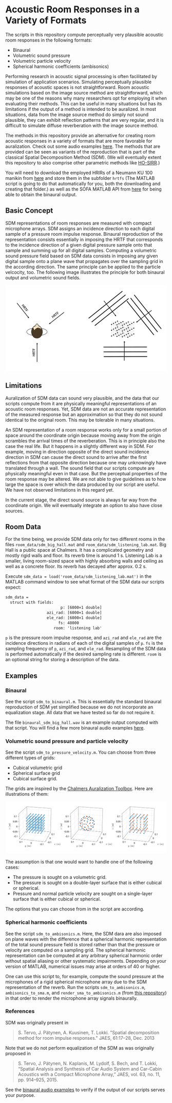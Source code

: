 # Acoustic Room Responses in a Variety of Formats

The scripts in this repository compute perceptually very plausible acoustic room responses in the following formats:

* Binaural
* Volumetric sound pressure
* Volumetric particle velocity
* Spherical harmonic coefficients (ambisonics)

Performing research in acoustic signal processing is often facilitated by simulation of application scenarios. Simulating perceptually plausible responses of acoustic spaces is not straightforward. Room acoustic simulations based on the image source method are straightforward, which may be one of the reasons why many researchers opt for employing it when evaluating their methods. This can be useful in many situations but has its limitations if the output of a method is intended to be auralized. In most situations, data from the image source method do simply not sound plausible, they can exhibit reflection patterns that are very regular, and it is difficult to simulate diffuse reverberation with the image source method.

The methods in this repository provide an alternative for creating room acoustic responses in a variety of formats that are more favorable for auralization. Check out some audio examples [here](https://www.ta.chalmers.se/research/audio-technology-group/audio-examples/acoustic-room-responses/). The methods that are provided can be seen as variants of the reproduction that is part of the classical Spatial Decomposition Method (SDM). (We will eventually extent this repository to also comprise other parametric methods like [HO-SIRR](https://github.com/leomccormack/HO-SIRR).)

You will need to download the employed HRIRs of a Neumann KU 100 manikin from [here](https://zenodo.org/record/3928297/files/HRIR_L2702.sofa?download=1) and store them in the subfolder `hrtfs` (The MATLAB script is going to do that automatically for you, both the downloading and creating that folder.) as well as the SOFA MATLAB API from [here](https://sourceforge.net/projects/sofacoustics/) for being able to obtain the binaural output. 

## Basic Concept

SDM representations of room responses are measured with compact microphone arrays. SDM assigns an incidence direction to each digital sample of a pressure room impulse response. Binaural reproduction of the representation consists essentially in imposing the HRTF that corresponds to the incidence direction of a given digital pressure sample onto that sample and summing up for all digital samples. Computing a volumetric sound pressure field based on SDM data consists in imposing any given digital sample onto a plane wave that propagates over the sampling grid in the according direction. The same principle can be applied to the particle velcocity, too. The following image illustrates the principle for both binaural output and volumetric sound fields.

![sdm](resources/sdm_to_data.png "SDM to data")

## Limitations

Auralization of SDM data can sound very plausible, and the data that our scripts compute from it are physically meaningful representations of an acoustic room responses. Yet, SDM data are not an accurate representation of the measured response but an approximation so that they do not sound identical to the original room. This may be tolerable in many situations.

An SDM representation of a room response works only for a small portion of space around the coordinate origin because moving away from the origin scrambles the arrival times of the reverberation. This is in principle also the case the real life. But it happens in a slightly different way in SDM. For example, moving in direction opposite of the direct sound incidence direction in SDM can cause the direct sound to arrive after the first reflections from that opposite direction because one may unknowingly have translated through a wall. The sound field that our scripts compute are physically meaningful even in that case. But the perceptual properties of the room response may be altered. We are not able to give guidelines as to how large the space is over which the data produced by our script are useful. We have not observed limitations in this regard yet.

In the current stage, the direct sound source is always far way from the coordinate origin. We will eventually integrate an option to also have close sources.

## Room Data

For the time being, we provide SDM data only for two different rooms in the files `room_data/sdm_big_hall.mat` and `room_data/sdm_listening_lab.mat`. Big Hall is a public space at Chalmers. It has a complicated geometry and mostly rigid walls and floor. Its reverb time is around 1 s. Listening Lab is a smaller, living room-sized space with highly absorbing walls and ceiling as well as a concrete floor. Its reverb has decayed after approx. 0.2 s.

Execute `sdm_data = load('room_data/sdm_listening_lab.mat')` in the MATLAB command window to see what format of the SDM data our scripts expect:
```
sdm_data = 
  struct with fields:
                        p: [6000×1 double]
                  azi_rad: [6000×1 double]
                  ele_rad: [6000×1 double]
                       fs: 48000
                     room: 'listening lab'
```
`p` is the pressure room impulse response, and `azi_rad` and `ele_rad` are the incidence directions in radians of each of the digital samples of `p`. `fs` is the sampling frequency of `p`, `azi_rad`, and `ele_rad`. Resampling of the SDM data is performed automatically if the desired sampling rate is different. `room` is an optional string for storing a description of the data.

## Examples

### Binaural 

See the script `sdm_to_binaural.m`. This is essentially the standard binaural reproduction of SDM yet simplified because we do not incorporate an equalization stage. All data that we have tested so far do not require it. 

The file `binaural_sdm_big_hall.wav` is an example output computed with that script. You will find a few more binaural audio examples [here](https://www.ta.chalmers.se/research/audio-technology-group/audio-examples/acoustic-room-responses/).

### Volumetric sound pressure and particle velocity

See the script `sdm_to_pressure_velocity.m`. You can choose from three different types of grids: 

* Cubical volumetric grid
* Spherical surface grid 
* Cubical surface grid.

The grids are inspired by the [Chalmers Auralization Toolbox](https://github.com/AppliedAcousticsChalmers/auralization-toolbox). Here are illustrations of them:

![grids](resources/grids.png "grids")

The assumption is that one would want to handle one of the following cases:

* The pressure is sought on a volumetric grid.
* The pressure is sought on a double-layer surface that is either cubical or spherical.
* Pressure and normal particle velocity are sought on a single-layer surface that is either cubical or spherical.

The options that you can choose from in the script are according. 

### Spherical harmonic coefficients 

See the script `sdm_to_ambisonics.m`. Here, the SDM dara are also imposed on plane waves with the difference that a spherical harmonic representation of the total sound pressure field is stored rather than that the pressure or velocity are computed on a sampling grid. The spherical harmonic representation can be computed at any arbitrary spherical harmonic order without spatial aliasing or other systematic impairments. Depending on your version of MATLAB, numerical issues may arise at orders of 40 or higher.

One can use this script to, for example, compute the sound pressure at the microphones of a rigid spherical microphone array due to the SDM representation of the reverb. Run the scripts `sdm_to_ambisonics.m`, `ambisonics_to_sma.m`, and `render_sma_to_ambisonics.m` (from [this repository](https://github.com/AppliedAcousticsChalmers/ambisonic-encoding)) in that order to render the microphone array signals binaurally.

### References

SDM was originally present in

> S. Tervo, J. Pätynen, A. Kuusinen, T. Lokki. "Spatial decomposition method for room impulse responses." JAES, 61:17–28, Dec. 2013

Note that we do not perform equalization of the SDM as was originally proposed in

> S. Tervo, J. Pätynen, N. Kaplanis, M. Lydolf, S. Bech, and T. Lokki, “Spatial Analysis and Synthesis of Car Audio System and Car-Cabin Acoustics with a Compact Microphone Array,” JAES, vol. 63, no. 11, pp. 914–925, 2015.

See the [binaural audio examples](https://www.ta.chalmers.se/research/audio-technology-group/audio-examples/acoustic-room-responses/) to verify if the output of our scripts serves your purpose.
